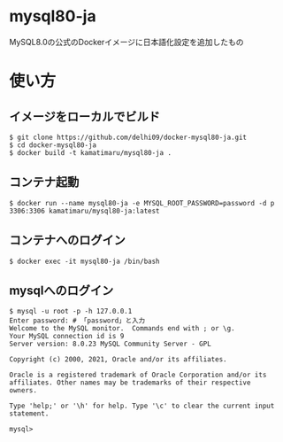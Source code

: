 # mysql80-ja
MySQL8.0の公式のDockerイメージに日本語化設定を追加したもの

# 使い方

## イメージをローカルでビルド
```shell
$ git clone https://github.com/delhi09/docker-mysql80-ja.git
$ cd docker-mysql80-ja
$ docker build -t kamatimaru/mysql80-ja .
```

## コンテナ起動
```shell
$ docker run --name mysql80-ja -e MYSQL_ROOT_PASSWORD=password -d p 3306:3306 kamatimaru/mysql80-ja:latest
```

## コンテナへのログイン
```shell
$ docker exec -it mysql80-ja /bin/bash
```

## mysqlへのログイン
```shell
$ mysql -u root -p -h 127.0.0.1
Enter password: # 「password」と入力
Welcome to the MySQL monitor.  Commands end with ; or \g.
Your MySQL connection id is 9
Server version: 8.0.23 MySQL Community Server - GPL

Copyright (c) 2000, 2021, Oracle and/or its affiliates.

Oracle is a registered trademark of Oracle Corporation and/or its
affiliates. Other names may be trademarks of their respective
owners.

Type 'help;' or '\h' for help. Type '\c' to clear the current input statement.

mysql>
```
